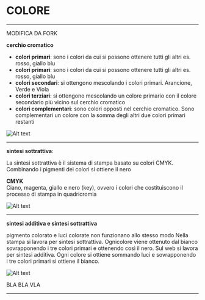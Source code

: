 # **COLORE**  
------------------------------------------------------------------------------------------------------------------------------------------
MODIFICA DA FORK

**cerchio cromatico**

* **colori primari**: sono i colori da cui si possono ottenere tutti gli altri es. rosso, giallo blu  
* **colori primari**: sono i colori da cui si possono ottenere tutti gli altri es. rosso, giallo blu 
* **colori secondari**: si ottengono mescolando i colori primari. Arancione, Verde e Viola  
* **colori terziari**: si ottengono mescolando un colore primario con il colore secondario più vicino sul cerchio cromatico  
* **colori complementari**: sono colori opposti nel cerchio cromatico. Sono complementari un colore con la somma degli altri due colori primari restanti  

![Alt text](https://www.sofonisba.it/wp-content/uploads/2018/07/teoria-strutturale-del-colore_dico-cromatico_sofonisba.jpg")

------------------------------------------------------------------------------------------------------------------------------------------------------------------------------------------------------------------------------------------------------------------------------------


**sintesi sottrattiva**:

La sintesi sottrattiva è il sistema di stampa basato su colori CMYK. 
Combinando i pigmenti dei colori si ottiene il nero 

**CMYK**  
Ciano, magenta, giallo e nero (key), ovvero i colori che costituiscono il processo di stampa in quadricromia  

![Alt text](https://lh6.googleusercontent.com/-zrWlRv9cJ_8/Up4rpgpBmrI/AAAAAAAADKQ/p7MrH3vkzHA/s1600/Sintesi_Sottrattiva_Colori.png")





******************************************************************************************************************************************


**sintesi additiva e sintesi sottrattiva**  

pigmento colorato e luci colorate non funzionano allo stesso modo
Nella stampa si lavora per sintesi sottrattiva. Ognicolore viene ottenuto dal bianco sovrapponendo i tre colori primari e ottenendo così il nero.
Sul web si lavora per sintesi additiva. Ogni colore si ottiene sommando luci e sovrapponendo i tre colori primari si ottiene il bianco.




![Alt text](https://www.dioramapresepe.com/wp-content/uploads/2017/03/2-10.jpg")



BLA BLA VLA


****************************************************************************************************************************************
